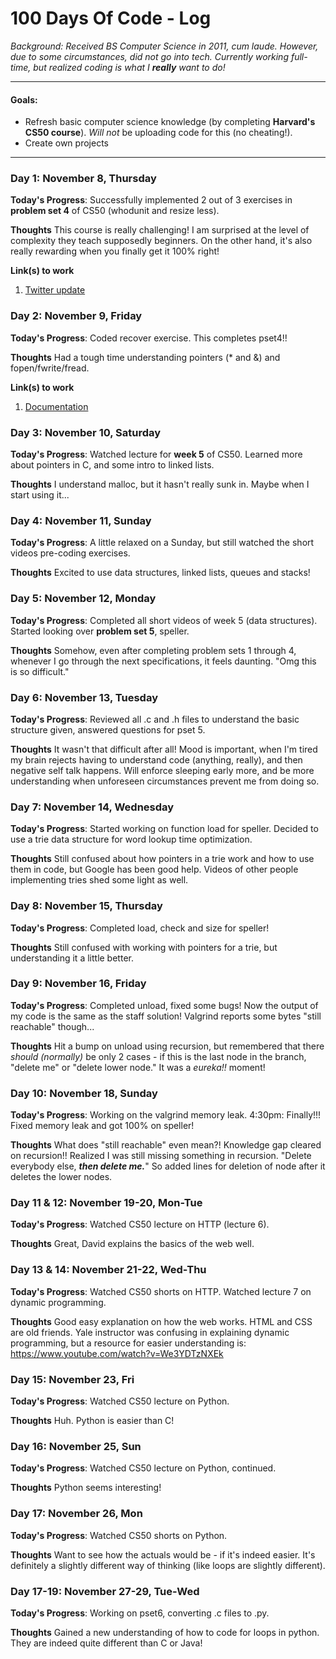 # 100 Days Of Code - Log

*Background: Received BS Computer Science in 2011, cum laude. However, due to some circumstances, did not go into tech. Currently working full-time, but realized coding is what I **really** want to do!*

---
#### Goals:
- Refresh basic computer science knowledge (by completing **Harvard's CS50 course**). *Will not* be uploading code for this (no cheating!).
- Create own projects
---

### Day 1: November 8, Thursday

**Today's Progress**: Successfully implemented 2 out of 3 exercises in **problem set 4** of CS50 (whodunit and resize less).

**Thoughts** This course is really challenging! I am surprised at the level of complexity they teach supposedly beginners. On the other hand, it's also really rewarding when you finally get it 100% right! 

**Link(s) to work**
1. [Twitter update](https://twitter.com/jainnielyn/status/1060529654849773568)

### Day 2: November 9, Friday

**Today's Progress**: Coded recover exercise. This completes pset4!!

**Thoughts** Had a tough time understanding pointers (* and &) and fopen/fwrite/fread. 

**Link(s) to work**
1. [Documentation](http://www.cplusplus.com/reference/cstdio/fwrite/)


### Day 3: November 10, Saturday

**Today's Progress**: Watched lecture for **week 5** of CS50. Learned more about pointers in C, and some intro to linked lists.

**Thoughts** I understand malloc, but it hasn't really sunk in. Maybe when I start using it...


### Day 4: November 11, Sunday

**Today's Progress**: A little relaxed on a Sunday, but still watched the short videos pre-coding exercises.

**Thoughts** Excited to use data structures, linked lists, queues and stacks!


### Day 5: November 12, Monday

**Today's Progress**: Completed all short videos of week 5 (data structures). Started looking over **problem set 5**, speller.

**Thoughts** Somehow, even after completing problem sets 1 through 4, whenever I go through the next specifications, it feels daunting. "Omg this is so difficult."


### Day 6: November 13, Tuesday

**Today's Progress**: Reviewed all .c and .h files to understand the basic structure given, answered questions for pset 5.

**Thoughts** It wasn't that difficult after all! Mood is important, when I'm tired my brain rejects having to understand code (anything, really), and then negative self talk happens. Will enforce sleeping early more, and be more understanding when unforeseen circumstances prevent me from doing so.


### Day 7: November 14, Wednesday

**Today's Progress**: Started working on function load for speller. Decided to use a trie data structure for word lookup time optimization.

**Thoughts** Still confused about how pointers in a trie work and how to use them in code, but Google has been good help. Videos of other people implementing tries shed some light as well.


### Day 8: November 15, Thursday

**Today's Progress**: Completed load, check and size for speller!

**Thoughts** Still confused with working with pointers for a trie, but understanding it a little better.


### Day 9: November 16, Friday

**Today's Progress**: Completed unload, fixed some bugs! Now the output of my code is the same as the staff solution! Valgrind reports some bytes "still reachable" though...

**Thoughts** Hit a bump on unload using recursion, but remembered that there *should (normally)* be only 2 cases - if this is the last node in the branch, "delete me" or "delete lower node." It was a *eureka!!* moment!


### Day 10: November 18, Sunday

**Today's Progress**: Working on the valgrind memory leak. 4:30pm: Finally!!! Fixed memory leak and got 100% on speller! 

**Thoughts** What does "still reachable" even mean?! Knowledge gap cleared on recursion!! Realized I was still missing something in recursion. "Delete everybody else, ***then delete me.***" So added lines for deletion of node after it deletes the lower nodes.


### Day 11 & 12: November 19-20, Mon-Tue

**Today's Progress**: Watched CS50 lecture on HTTP (lecture 6).

**Thoughts** Great, David explains the basics of the web well.


### Day 13 & 14: November 21-22, Wed-Thu

**Today's Progress**: Watched CS50 shorts on HTTP. Watched lecture 7 on dynamic programming.

**Thoughts** Good easy explanation on how the web works. HTML and CSS are old friends. Yale instructor was confusing in explaining dynamic programming, but a resource for easier understanding is: https://www.youtube.com/watch?v=We3YDTzNXEk


### Day 15: November 23, Fri

**Today's Progress**: Watched CS50 lecture on Python.

**Thoughts** Huh. Python is easier than C!


### Day 16: November 25, Sun

**Today's Progress**: Watched CS50 lecture on Python, continued.

**Thoughts** Python seems interesting!


### Day 17: November 26, Mon

**Today's Progress**: Watched CS50 shorts on Python.

**Thoughts** Want to see how the actuals would be - if it's indeed easier. It's definitely a slightly different way of thinking (like loops are slightly different).


### Day 17-19: November 27-29, Tue-Wed

**Today's Progress**: Working on pset6, converting .c files to .py.

**Thoughts** Gained a new understanding of how to code for loops in python. They are indeed quite different than C or Java!
